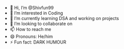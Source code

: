 - 👋 Hi, I’m @Shivfun99
- 👀 I’m interested in Coding
- 🌱 I’m currently learning DSA and working on projects
- 💞️ I’m looking to collaborate on 
- 📫 How to reach me 
- 😄 Pronouns: He/him
- ⚡ Fun fact: DARK HUMOUR

<!---
Shivfun99/Shivfun99 is a ✨ special ✨ repository because its `README.md` (this file) appears on your GitHub profile.
You can click the Preview link to take a look at your changes.
--->

